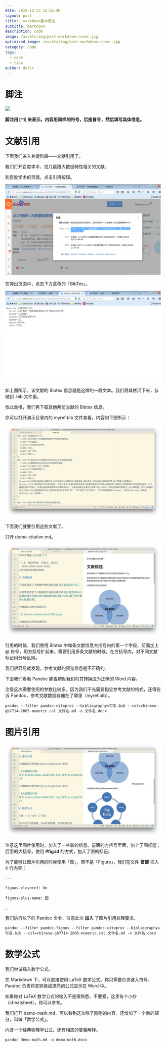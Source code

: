 ```yaml
---
date: 2019-12-13 12:26:40
layout: post
title:  markdown基本用法
subtitle: markdown
description: code
image: /assets/img/post-markdown-cover.jpg
optimized_image: /assets/img/post-markdown-cover.jpg
category: code
tags:
  - code
  - tips
author: deilt
---
```


# 脚注
![](/img/post-markdown-1.jpg)

**脚注用 [^1] 来表示。内容用同样的符号，后接冒号，然后填写具体信息。**

# 文献引用
下面我们进入关键阶段——文献引用了。

我们打开百度学术，找几篇跟大数据特性相关的文献。

到百度学术的页面，点击引用按钮。

![](/assets/img/post-markdown-2.jpg)

在弹出页面中，点击下方蓝色的「BibTex」。

![](/assets/img/post-markdown-3.jpg)

如上图所示，该文献的 Bibtex 信息就是这样的一段文本。我们将其拷贝下来，存储到 .bib 文件里。

依此类推，我们再下载其他两份文献的 Bibtex 信息。

你可以打开演示目录内的 myref.bib 文件查看，内容如下图所示：

![](/assets/img/post-markdown-4.jpg)

下面我们就要引用这些文献了。

打开 demo-citation.md。

![](/assets/img/post-markdown-5.jpg)

引用的时候，我们使用 Bibtex 中每条文献信息大括号内的第一个字段，前面加上 @ 符号，用方括号扩起来。需要引用多条文献的时候，在方括号内，对不同文献标记用分号区隔。

我们很容易就发现，参考文献的预览信息是不正确的。

下面我们看看 Pandoc 能否帮助我们将其转换成为正确的 Word 内容。

注意这次需要使用的参数比较多。因为我们不光需要指定参考文献的格式，还得告诉 Pandoc，参考文献数据存储在了哪里（myref.bib）。

```
pandoc --filter pandoc-citeproc --bibliography=可变.bib --csl=chinese-gb7714-2005-numeric.csl 文件名.md -o 文件名.docx
```

# 图片引用

![](/assets/img/post-markdown-6.jpg)

注意这里图片使用时，加入了一些新的信息。前面的方括号里面，加上了图标题；后面的大括号，使用 **#fig:id** 的方式，加入了图的标记。

为了能够让图片引用的时候使用「图」，而不是「Figure」，我们在文件 **首部** 插入 4 行内容：

```
---

fignos-cleveref: On

fignos-plus-name: 图

…
```

我们执行以下的 Pandoc 命令，注意此次 **加入** 了图片引用处理要求。
```
pandoc --filter pandoc-fignos --filter pandoc-citeproc --bibliography=可变.bib --csl=chinese-gb7714-2005-numeric.csl 文件名.md -o 文件名.docx
```

# 数学公式

我们尝试插入数学公式。

在 Markdown 下，可以直接使用 LaTeX 数学公式。你只需要负责键入符号，Pandoc 负责将其转换成漂亮的公式显示在 Word 中。

如果你对 LaTeX 数学公式的输入不是很熟悉，不要紧，这里有个小抄（cheatsheet），你可以参考。

我们打开 demo-math.md，可以看到这次除了刚刚的内容，还增加了一个新的部分，叫做「数学公式」。

内含一个经典物理学公式，还有相应的变量解释。

```
pandoc demo-math.md -o demo-math.docx
```
